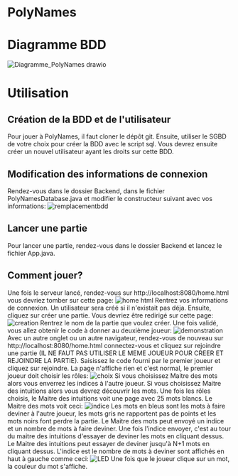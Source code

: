 # PolyNames
# Diagramme BDD
![Diagramme_PolyNames drawio](https://github.com/mateohubert2/PolyNames/assets/104895927/69e33bf6-bb88-4aee-8c69-fe0f9fd55ddd)
# Utilisation
## Création de la BDD et de l'utilisateur
Pour jouer à PolyNames, il faut cloner le dépôt git. Ensuite, utiliser le SGBD de votre choix pour créer la BDD avec le script sql. Vous devrez ensuite créer un nouvel utilisateur ayant les droits sur cette BDD.
## Modification des informations de connexion
Rendez-vous dans le dossier Backend, dans le fichier PolyNamesDatabase.java et modifier le constructeur suivant avec vos informations:
![remplacementbdd](https://github.com/mateohubert2/PolyNames/assets/104895927/2177aa2a-adf8-430e-be05-943346503739)
## Lancer une partie
Pour lancer une partie, rendez-vous dans le dossier Backend et lancez le fichier App.java.
## Comment jouer?
Une fois le serveur lancé, rendez-vous sur http://localhost:8080/home.html vous devriez tomber sur cette page:
![home html](https://github.com/mateohubert2/PolyNames/assets/104895927/d54f9ed9-45ad-41ae-8717-cdc6d23906e0)
Rentrez vos informations de connexion. Un utilisateur sera créé si il n'existait pas déja. Ensuite, cliquez sur créer une partie. Vous devriez être redirigé sur cette page:
![creation](https://github.com/mateohubert2/PolyNames/assets/104895927/53034824-cba3-46ed-a5dc-de62d9c09418)
Rentrez le nom de la partie que voulez créer. Une fois validé, vous allez obtenir le code à donner au deuxième joueur:
![demonstration](https://github.com/mateohubert2/PolyNames/assets/104895927/1f606e27-6bad-46e4-9d4e-77257f2a2494)
Avec un autre onglet ou un autre navigateur, rendez-vous de nouveau sur http://localhost:8080/home.html connectez-vous et cliquez sur rejoindre une partie (IL NE FAUT PAS UTILISER LE MEME JOUEUR POUR CREER ET REJOINDRE LA PARTIE). Saisissez le code fourni par le premier joueur et cliquez sur rejoindre. La page n'affiche rien et c'est normal, le premier joueur doit choisir les rôles:
![choix](https://github.com/mateohubert2/PolyNames/assets/104895927/3737b220-7ffe-4416-9826-57cd6ad3a881)
Si vous choisissez Maitre des mots alors vous enverrez les indices à l'autre joueur. Si vous choisissez Maitre des intuitions alors vous devrez découvrir les mots. Une fois les rôles choisis, le Maitre des intuitions voit une page avec 25 mots blancs. Le Maitre des mots voit ceci:
![indice](https://github.com/mateohubert2/PolyNames/assets/104895927/24373b5c-ec56-4444-8f85-860a720195c7)
Les mots en bleus sont les mots à faire deviner à l'autre joueur, les mots gris ne rapportent pas de points et les mots noirs font perdre la partie. Le Maitre des mots peut envoyé un indice et un nombre de mots à faire deviner. Une fois l'indice envoyer, c'est au tour du maitre des intuitions d'essayer de deviner les mots en cliquant dessus. Le Maitre des intuitions peut essayer de deviner jusqu'à N+1 mots en cliquant dessus. L'indice est le nombre de mots à deviner sont affichés en haut à gauche comme ceci:
![LED](https://github.com/mateohubert2/PolyNames/assets/104895927/6a696a29-d768-431f-8503-be50f80e6508)
Une fois que le joueur clique sur un mot, la couleur du mot s'affiche.
